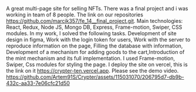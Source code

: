 A great multi-page site for selling NFTs. 
There was a final project and i was working in team of 8 people. The link on our repositories https://github.com/marcik357/fe_14__final_project.git.
Main technologies: React, Redux, Node JS, Mongo DB, Express, Frame-motion, Swiper, CSS modules. 
In my work, I solved the following tasks.
Development of site design in figma,
Work with the login token for users, Work with the server to reproduce information on the page, Filling the database with information, 
Development of a mechanism for adding goods to the cart,Introduction of the mint mechanism and its full implementation. 
I used Frame-motion, Swiper, Css modules for styling the page.
I deploy the site on vercel, this is the link on it https://crypter-ten.vercel.app.
Please see the demo video.
https://github.com/Artem91S/Crypter/assets/115031070/206795d7-db9b-432c-aa33-7e06cfc21d50

